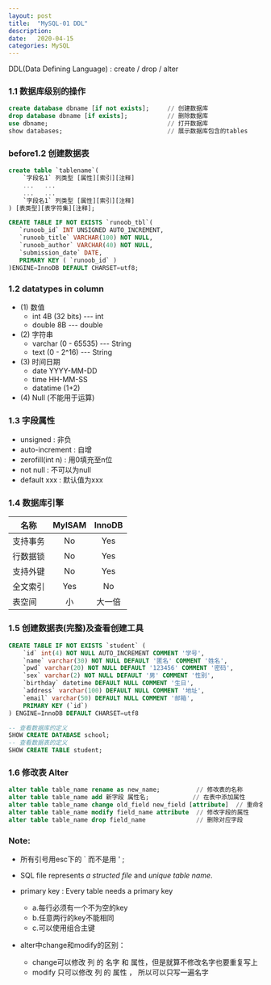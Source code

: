 ```yaml
---
layout: post
title:  "MySQL-01 DDL"
description: 
date:   2020-04-15
categories: MySQL
---
```

DDL(Data Defining Language) : create / drop / alter

### 1.1 数据库级别的操作

```sql
create database dbname [if not exists];     // 创建数据库
drop database dbname [if exists];           // 删除数据库
use dbname;                                 // 打开数据库
show databases;                             // 展示数据库包含的tables
```

### before1.2 创建数据表

```sql
create table `tablename`(
    `字段名1` 列类型 [属性][索引][注释]
    ...   ...
    ...   ...
    `字段名1` 列类型 [属性][索引][注释]
) [表类型][表字符集][注释];

CREATE TABLE IF NOT EXISTS `runoob_tbl`(
   `runoob_id` INT UNSIGNED AUTO_INCREMENT,
   `runoob_title` VARCHAR(100) NOT NULL,
   `runoob_author` VARCHAR(40) NOT NULL,
   `submission_date` DATE,
   PRIMARY KEY ( `runoob_id` )
)ENGINE=InnoDB DEFAULT CHARSET=utf8;
```

### 1.2 datatypes in column

- (1) 数值
    - int 4B (32 bits)  --- int
    - double 8B         --- double 
- (2) 字符串
    - varchar (0 - 65535) --- String
    - text    (0 - 2^16)  --- String
- (3) 时间日期
    - date YYYY-MM-DD
    - time HH-MM-SS
    - datatime (1+2)
- (4) Null (不能用于运算)


### 1.3 字段属性

- unsigned : 非负
- auto-increment : 自增
- zerofill(int n) : 用0填充至n位
- not null : 不可以为null
- default xxx : 默认值为xxx

### 1.4 数据库引擎

|   名称  | MyISAM | InnoDB |
|---------|:------:|:------:|
| 支持事务 |   No   |   Yes  |
| 行数据锁 |   No   |   Yes  |
| 支持外键 |   No   |   Yes  |
| 全文索引 |   Yes  |    No  |
| 表空间   |   小   |  大一倍 |

### 1.5 创建数据表(完整)及查看创建工具

```sql
CREATE TABLE IF NOT EXISTS `student` (
    `id` int(4) NOT NULL AUTO_INCREMENT COMMENT '学号',
    `name` varchar(30) NOT NULL DEFAULT '匿名' COMMENT '姓名',
    `pwd` varchar(20) NOT NULL DEFAULT '123456' COMMENT '密码',
    `sex` varchar(2) NOT NULL DEFAULT '男' COMMENT '性别',
    `birthday` datetime DEFAULT NULL COMMENT '生日',
    `address` varchar(100) DEFAULT NULL COMMENT '地址',
    `email` varchar(50) DEFAULT NULL COMMENT '邮箱',
    PRIMARY KEY (`id`)
) ENGINE=InnoDB DEFAULT CHARSET=utf8

-- 查看数据库的定义
SHOW CREATE DATABASE school;
-- 查看数据表的定义
SHOW CREATE TABLE student;
```

### 1.6 修改表 Alter

```sql
alter table table_name rename as new_name;          // 修改表的名称
alter table table_name add 新字段 属性名;            // 在表中添加属性
alter table table_name change old_field new_field [attribute]  // 重命名字段
alter table table_name modify field_name attribute  // 修改字段的属性
alter table table_name drop field_name              // 删除对应字段
```

### Note:

- 所有引号用esc下的 ` 而不是用 ' ;
- SQL file represents _a structed file_ and _unique table name_.
- primary key : Every table needs a primary key

    - a.每行必须有一个不为空的key
    - b.任意两行的key不能相同
    - c.可以使用组合主键

- alter中change和modify的区别：
    - change可以修改 列 的 名字 和 属性，但是就算不修改名字也要重复写上
    - modify 只可以修改 列 的 属性 ， 所以可以只写一遍名字
